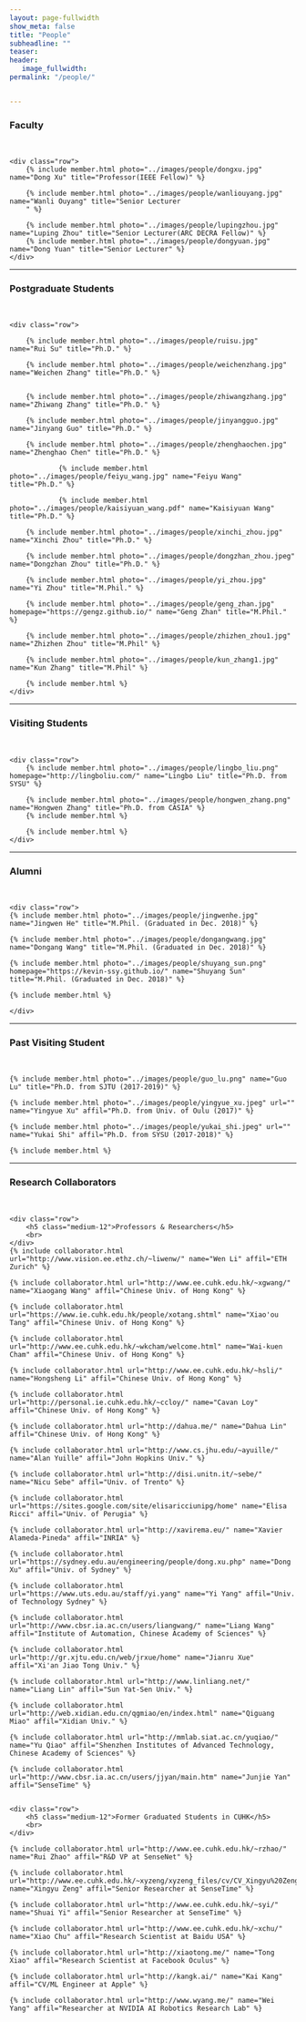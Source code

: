 ```yaml
---
layout: page-fullwidth
show_meta: false
title: "People"
subheadline: ""
teaser: 
header:
   image_fullwidth: 
permalink: "/people/"


---
```




<div class="row">
	<div class="row">
		<h3>Faculty</h3>
		<br/>
	</div>
	
	<div class="row">
		{% include member.html photo="../images/people/dongxu.jpg" name="Dong Xu" title="Professor(IEEE Fellow)" %}
		
		{% include member.html photo="../images/people/wanliouyang.jpg" name="Wanli Ouyang" title="Senior Lecturer
		" %}
		
		{% include member.html photo="../images/people/lupingzhou.jpg" name="Luping Zhou" title="Senior Lecturer(ARC DECRA Fellow)" %}
		{% include member.html photo="../images/people/dongyuan.jpg" name="Dong Yuan" title="Senior Lecturer" %}
	</div>


</div>

---

<div class="row">
	<div class="row">
		<h3 class="medium-12">Postgraduate Students</h3>
		<br/>
	</div>
	
	<div class="row">
	
		{% include member.html photo="../images/people/ruisu.jpg" name="Rui Su" title="Ph.D." %}
		
		{% include member.html photo="../images/people/weichenzhang.jpg" name="Weichen Zhang" title="Ph.D." %}
		
		
		{% include member.html photo="../images/people/zhiwangzhang.jpg" name="Zhiwang Zhang" title="Ph.D." %} 
		
		{% include member.html photo="../images/people/jinyangguo.jpg" name="Jinyang Guo" title="Ph.D." %} 

		{% include member.html photo="../images/people/zhenghaochen.jpg" name="Zhenghao Chen" title="Ph.D." %}
		
                {% include member.html photo="../images/people/feiyu_wang.jpg" name="Feiyu Wang" title="Ph.D." %}

                {% include member.html photo="../images/people/kaisiyuan_wang.pdf" name="Kaisiyuan Wang" title="Ph.D." %} 

		{% include member.html photo="../images/people/xinchi_zhou.jpg" name="Xinchi Zhou" title="Ph.D." %}

		{% include member.html photo="../images/people/dongzhan_zhou.jpeg" name="Dongzhan Zhou" title="Ph.D." %}
		
		{% include member.html photo="../images/people/yi_zhou.jpg" name="Yi Zhou" title="M.Phil." %}  
		
		{% include member.html photo="../images/people/geng_zhan.jpg" homepage="https://gengz.github.io/" name="Geng Zhan" title="M.Phil." %}

		{% include member.html photo="../images/people/zhizhen_zhou1.jpg" name="Zhizhen Zhou" title="M.Phil" %}
		
		{% include member.html photo="../images/people/kun_zhang1.jpg" name="Kun Zhang" title="M.Phil" %}
		
		{% include member.html %}
	</div>
</div>

---

<div class="row">
	<div class="row">
		<h3 class="medium-12">Visiting Students</h3>
		<br/>
	</div>

	<div class="row">
		{% include member.html photo="../images/people/lingbo_liu.png" homepage="http://lingboliu.com/" name="Lingbo Liu" title="Ph.D. from SYSU" %}

		{% include member.html photo="../images/people/hongwen_zhang.png" name="Hongwen Zhang" title="Ph.D. from CASIA" %}
		{% include member.html %}
		
		{% include member.html %}
	</div>
</div>

---

<div class="row">
	<div class="row">
		<h3 class="medium-12">Alumni</h3>
		<br/>
	</div>

	<div class="row">
	{% include member.html photo="../images/people/jingwenhe.jpg" name="Jingwen He" title="M.Phil. (Graduated in Dec. 2018)" %}

	{% include member.html photo="../images/people/dongangwang.jpg" name="Dongang Wang" title="M.Phil. (Graduated in Dec. 2018)" %}
	
	{% include member.html photo="../images/people/shuyang_sun.png" homepage="https://kevin-ssy.github.io/" name="Shuyang Sun" title="M.Phil. (Graduated in Dec. 2018)" %}
	
	{% include member.html %}

    </div>	
</div>

---

<div class="row">
	<div class="row">
		<h3 class="medium-12">Past Visiting Student</h3>
		<br/>
	</div>

	{% include member.html photo="../images/people/guo_lu.png" name="Guo Lu" title="Ph.D. from SJTU (2017-2019)" %}

	{% include member.html photo="../images/people/yingyue_xu.jpeg" url="" name="Yingyue Xu" affil="Ph.D. from Univ. of Oulu (2017)" %}
	
	{% include member.html photo="../images/people/yukai_shi.jpeg" url="" name="Yukai Shi" affil="Ph.D. from SYSU (2017-2018)" %}

	{% include member.html %}
</div>

---

<div class="row">
	<div class="row">
		<h3 class="medium-12">Research Collaborators</h3>
		<br>
	</div>

	<div class="row">
		<h5 class="medium-12">Professors & Researchers</h5>
		<br>
	</div>
	{% include collaborator.html url="http://www.vision.ee.ethz.ch/~liwenw/" name="Wen Li" affil="ETH Zurich" %}
	
	{% include collaborator.html url="http://www.ee.cuhk.edu.hk/~xgwang/" name="Xiaogang Wang" affil="Chinese Univ. of Hong Kong" %}

	{% include collaborator.html url="https://www.ie.cuhk.edu.hk/people/xotang.shtml" name="Xiao'ou Tang" affil="Chinese Univ. of Hong Kong" %}

	{% include collaborator.html url="http://www.ee.cuhk.edu.hk/~wkcham/welcome.html" name="Wai-kuen Cham" affil="Chinese Univ. of Hong Kong" %}

	{% include collaborator.html url="http://www.ee.cuhk.edu.hk/~hsli/" name="Hongsheng Li" affil="Chinese Univ. of Hong Kong" %}

	{% include collaborator.html url="http://personal.ie.cuhk.edu.hk/~ccloy/" name="Cavan Loy" affil="Chinese Univ. of Hong Kong" %}

	{% include collaborator.html url="http://dahua.me/" name="Dahua Lin" affil="Chinese Univ. of Hong Kong" %}	

	{% include collaborator.html url="http://www.cs.jhu.edu/~ayuille/" name="Alan Yuille" affil="John Hopkins Univ." %}

	{% include collaborator.html url="http://disi.unitn.it/~sebe/" name="Nicu Sebe" affil="Univ. of Trento" %}

	{% include collaborator.html url="https://sites.google.com/site/elisaricciunipg/home" name="Elisa Ricci" affil="Univ. of Perugia" %}

	{% include collaborator.html url="http://xavirema.eu/" name="Xavier Alameda-Pineda" affil="INRIA" %}

	{% include collaborator.html url="https://sydney.edu.au/engineering/people/dong.xu.php" name="Dong Xu" affil="Univ. of Sydney" %}

	{% include collaborator.html url="https://www.uts.edu.au/staff/yi.yang" name="Yi Yang" affil="Univ. of Technology Sydney" %}

	{% include collaborator.html url="http://www.cbsr.ia.ac.cn/users/liangwang/" name="Liang Wang" affil="Institute of Automation, Chinese Academy of Sciences" %}

	{% include collaborator.html url="http://gr.xjtu.edu.cn/web/jrxue/home" name="Jianru Xue" affil="Xi'an Jiao Tong Univ." %}

	{% include collaborator.html url="http://www.linliang.net/" name="Liang Lin" affil="Sun Yat-Sen Univ." %}

	{% include collaborator.html url="http://web.xidian.edu.cn/qgmiao/en/index.html" name="Qiguang Miao" affil="Xidian Univ." %}

	{% include collaborator.html url="http://mmlab.siat.ac.cn/yuqiao/" name="Yu Qiao" affil="Shenzhen Institutes of Advanced Technology, Chinese Academy of Sciences" %}

	{% include collaborator.html url="http://www.cbsr.ia.ac.cn/users/jjyan/main.htm" name="Junjie Yan" affil="SenseTime" %}


	<div class="row">
		<h5 class="medium-12">Former Graduated Students in CUHK</h5>
		<br>
	</div>

	{% include collaborator.html url="http://www.ee.cuhk.edu.hk/~rzhao/" name="Rui Zhao" affil="R&D VP at SenseNet" %}

	{% include collaborator.html url="http://www.ee.cuhk.edu.hk/~xyzeng/xyzeng_files/cv/CV_Xingyu%20Zeng.pdf" name="Xingyu Zeng" affil="Senior Researcher at SenseTime" %}

	{% include collaborator.html url="http://www.ee.cuhk.edu.hk/~syi/" name="Shuai Yi" affil="Senior Researcher at SenseTime" %}

	{% include collaborator.html url="http://www.ee.cuhk.edu.hk/~xchu/" name="Xiao Chu" affil="Research Scientist at Baidu USA" %}

	{% include collaborator.html url="http://xiaotong.me/" name="Tong Xiao" affil="Research Scientist at Facebook Oculus" %}

	{% include collaborator.html url="http://kangk.ai/" name="Kai Kang" affil="CV/ML Engineer at Apple" %}

	{% include collaborator.html url="http://www.wyang.me/" name="Wei Yang" affil="Researcher at NVIDIA AI Robotics Research Lab" %}
</div>


